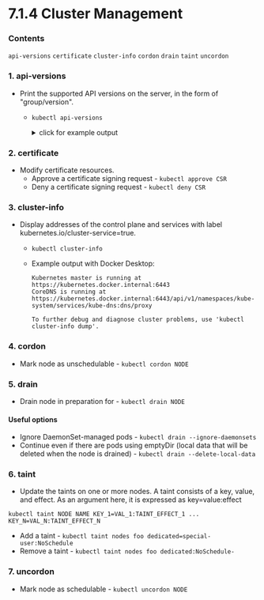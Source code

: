 # 7.1.4 Cluster Management

### Contents

`api-versions` `certificate` `cluster-info` `cordon` `drain` `taint` `uncordon`

### 1. api-versions

- Print the supported API versions on the server, in the form of "group/version".
  - `kubectl api-versions`

    <details>
        <summary>click for example output</summary>

        ```
        admissionregistration.k8s.io/v1
        admissionregistration.k8s.io/v1beta1
        apiextensions.k8s.io/v1
        apiextensions.k8s.io/v1beta1
        apiregistration.k8s.io/v1
        apiregistration.k8s.io/v1beta1
        apps/v1
        authentication.k8s.io/v1
        authentication.k8s.io/v1beta1
        authorization.k8s.io/v1
        authorization.k8s.io/v1beta1
        autoscaling/v1
        autoscaling/v2beta1
        autoscaling/v2beta2
        batch/v1
        batch/v1beta1
        certificates.k8s.io/v1
        certificates.k8s.io/v1beta1
        coordination.k8s.io/v1
        coordination.k8s.io/v1beta1
        discovery.k8s.io/v1
        discovery.k8s.io/v1beta1
        events.k8s.io/v1
        events.k8s.io/v1beta1
        extensions/v1beta1
        flowcontrol.apiserver.k8s.io/v1beta1
        metrics.k8s.io/v1beta1
        networking.k8s.io/v1
        networking.k8s.io/v1beta1
        node.k8s.io/v1
        node.k8s.io/v1beta1
        policy/v1
        policy/v1beta1
        rbac.authorization.k8s.io/v1
        rbac.authorization.k8s.io/v1beta1
        scheduling.k8s.io/v1
        scheduling.k8s.io/v1beta1
        storage.k8s.io/v1
        storage.k8s.io/v1beta1
        ```
    </details>

### 2. certificate

- Modify certificate resources.
  - Approve a certificate signing request - `kubectl approve CSR`
  - Deny a certificate signing request - `kubectl deny CSR`

### 3. cluster-info

- Display addresses of the control plane and services with label kubernetes.io/cluster-service=true.
  - `kubectl cluster-info`
  - Example output with Docker Desktop:

    ```
    Kubernetes master is running at https://kubernetes.docker.internal:6443
    CoreDNS is running at https://kubernetes.docker.internal:6443/api/v1/namespaces/kube-system/services/kube-dns:dns/proxy

    To further debug and diagnose cluster problems, use 'kubectl cluster-info dump'.
    ```

### 4. cordon

- Mark node as unschedulable - `kubectl cordon NODE`

### 5. drain

- Drain node in preparation for - `kubectl drain NODE`

#### Useful options

- Ignore DaemonSet-managed pods - `kubectl drain --ignore-daemonsets`
- Continue even if there are pods using emptyDir (local data that will be deleted when the node is drained) - `kubectl drain --delete-local-data`

### 6. taint

- Update the taints on one or more nodes. A taint consists of a key, value, and effect. As an argument here, it is expressed as key=value:effect

```
kubectl taint NODE NAME KEY_1=VAL_1:TAINT_EFFECT_1 ... KEY_N=VAL_N:TAINT_EFFECT_N
```

- Add a taint - `kubectl taint nodes foo dedicated=special-user:NoSchedule`
- Remove a taint - `kubectl taint nodes foo dedicated:NoSchedule-`

### 7. uncordon

- Mark node as schedulable - `kubectl uncordon NODE`
